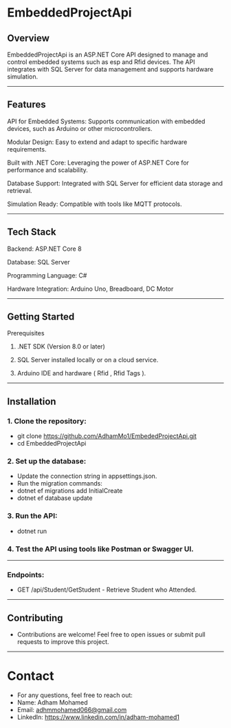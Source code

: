 # EmbeddedProjectApi

## Overview
EmbeddedProjectApi is an ASP.NET Core API designed to manage and control embedded systems such as esp and Rfid devices. The API integrates with SQL Server for data management and supports hardware simulation.

---

## Features

API for Embedded Systems: Supports communication with embedded devices, such as Arduino or other microcontrollers.

Modular Design: Easy to extend and adapt to specific hardware requirements.

Built with .NET Core: Leveraging the power of ASP.NET Core for performance and scalability.

Database Support: Integrated with SQL Server for efficient data storage and retrieval.

Simulation Ready: Compatible with tools like MQTT protocols.

---

## Tech Stack

Backend: ASP.NET Core 8

Database: SQL Server

Programming Language: C#

Hardware Integration: Arduino Uno, Breadboard, DC Motor

---

## Getting Started

Prerequisites

1. .NET SDK (Version 8.0 or later)


2. SQL Server installed locally or on a cloud service.


3. Arduino IDE and hardware ( Rfid , Rfid Tags ).

---

## Installation

### 1. Clone the repository:

   - git clone https://github.com/AdhamMo1/EmbededProjectApi.git  
   - cd EmbeddedProjectApi
    

### 2. Set up the database:

  - Update the connection string in appsettings.json.
  - Run the migration commands:
  - dotnet ef migrations add InitialCreate  
  - dotnet ef database update

### 3. Run the API:
   - dotnet run

### 4. Test the API using tools like Postman or Swagger UI.

---

### Endpoints:

- GET  /api/Student/GetStudent - Retrieve Student who Attended.

---

## Contributing

- Contributions are welcome! Feel free to open issues or submit pull requests to improve this project.

---

# Contact

- For any questions, feel free to reach out:
- Name: Adham Mohamed
- Email: adhmmohamed066@gmail.com
- LinkedIn: https://www.linkedin.com/in/adham-mohamed1

